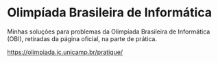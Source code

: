 # Olimpíada Brasileira de Informática

Minhas soluções para problemas da Olimpíada Brasileira de Informática (OBI), 
retiradas da página oficial, na parte de prática.

https://olimpiada.ic.unicamp.br/pratique/